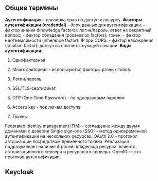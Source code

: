 ## Общие термины

**Аутентификация** - проверка прав на доступ к ресурсу.
**Факторы аутентификации (credential)** - блок данных для аутентификации. - фактор знания (knowledge factors): логин/пароль, ответ на секретный вопрос; - фактор обладания (possession factors): токен; - фактор неотъемлимости (inherence factor): IP при CORS. - фактор нахождения (location factor): доступ из соответствующей локации.
**Виды аутентификации**:

1. Однофакторная.
2. Многофакторная - используются факторы разных типов.

3. Логин/пароль
4. SSL/TLS-сертификат
5. OTP (One-Time Password) - по одноразовым паролям
6. Access key - пок лючам доступа
7. Токены

Federated identity management (FIM) - соглашение между двумя доменами о доверии
Single sign-one (SSO) - метод одновременной аутентификации на нескольких ресурсах.
OAuth 2.0 - протокол авторизации посредством временного токена. Реализация подразумевает наличие 4 ролей: владельца ресурса, клиента, авторизационного сервера и ресурсного сервера.
OpenID — это протокол аутентификации.

## Keycloak
